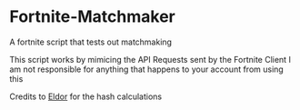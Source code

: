 # Fortnite-Matchmaker
A fortnite script that tests out matchmaking

This script works by mimicing the API Requests sent by the Fortnite Client
I am not responsible for anything that happens to your account from using this

Credits to [Eldor](https://github.com/3ldor/) for the hash calculations 
